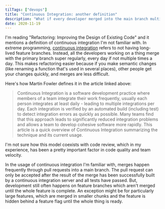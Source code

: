 ```yaml
---
tilTags: ["devops"]
title: "Continuous Integration: another definition"
description: "What if every developer merged into the main branch multiple times per day?"
date: 2020-11-19
---
```


I'm reading "Refactoring: Improving the Design of Existing Code" and it mentions a definition of continuous integration I'm not familiar with. In extreme programming, [continuous integration](https://martinfowler.com/articles/continuousIntegration.html) refers to not having long-lived feature branches. Instead, all the developers working on a thing merge with the primary branch super regularly, every day if not multiple times a day. This makes refactoring easier because if you make semantic changes (like renaming a function that's used in several places), other people get your changes quickly, and merges are less difficult.

Here's how Martin Fowler defines it in the article linked above: 

>  Continuous Integration is a software development practice where members of a team integrate their work frequently, usually each person integrates at least daily - leading to multiple integrations per day. Each integration is verified by an automated build (including test) to detect integration errors as quickly as possible. Many teams find that this approach leads to significantly reduced integration problems and allows a team to develop cohesive software more rapidly. This article is a quick overview of Continuous Integration summarizing the technique and its current usage. 

I'm not sure how this model coexists with code review, which in my experience, has been a pretty important factor in code quality and team velocity.

In the usage of continuous integration I'm familiar with, merges happen frequently through pull requests into a main branch. The pull request can only be accepted after the result of the merge has been successfully built by a continuous integration server and all tests have passed. But, development still often happens on feature branches which aren't merged until the whole feature is complete. An exception might be for particularly large features, which are merged in smaller chunks and the feature is hidden behind a feature flag until the whole thing is ready. 
